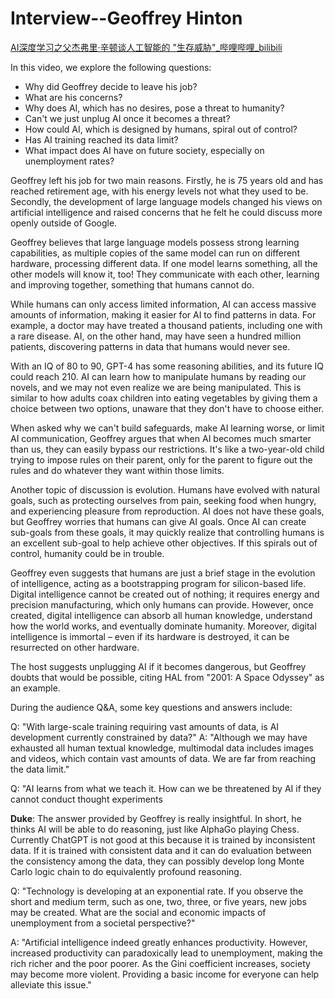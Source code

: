 # Interview--Geoffrey Hinton

[AI深度学习之父杰弗里·辛顿谈人工智能的 "生存威胁"_哔哩哔哩_bilibili](https://www.bilibili.com/video/BV1AM41137LB/?spm_id_from=333.999.top_right_bar_window_history.content.click&vd_source=57ac3ae5415445af2ffe1e61e1722d73)



In this video, we explore the following questions:

- Why did Geoffrey decide to leave his job?
- What are his concerns?
- Why does AI, which has no desires, pose a threat to humanity?
- Can't we just unplug AI once it becomes a threat?
- How could AI, which is designed by humans, spiral out of control?
- Has AI training reached its data limit?
- What impact does AI have on future society, especially on unemployment rates?

Geoffrey left his job for two main reasons. Firstly, he is 75 years old and has reached retirement age, with his energy levels not what they used to be. Secondly, the development of large language models changed his views on artificial intelligence and raised concerns that he felt he could discuss more openly outside of Google.

Geoffrey believes that large language models possess strong learning capabilities, as multiple copies of the same model can run on different hardware, processing different data. If one model learns something, all the other models will know it, too! They communicate with each other, learning and improving together, something that humans cannot do.

While humans can only access limited information, AI can access massive amounts of information, making it easier for AI to find patterns in data. For example, a doctor may have treated a thousand patients, including one with a rare disease. AI, on the other hand, may have seen a hundred million patients, discovering patterns in data that humans would never see.

With an IQ of 80 to 90, GPT-4 has some reasoning abilities, and its future IQ could reach 210. AI can learn how to manipulate humans by reading our novels, and we may not even realize we are being manipulated. This is similar to how adults coax children into eating vegetables by giving them a choice between two options, unaware that they don't have to choose either.

When asked why we can't build safeguards, make AI learning worse, or limit AI communication, Geoffrey argues that when AI becomes much smarter than us, they can easily bypass our restrictions. It's like a two-year-old child trying to impose rules on their parent, only for the parent to figure out the rules and do whatever they want within those limits.

Another topic of discussion is evolution. Humans have evolved with natural goals, such as protecting ourselves from pain, seeking food when hungry, and experiencing pleasure from reproduction. AI does not have these goals, but Geoffrey worries that humans can give AI goals. Once AI can create sub-goals from these goals, it may quickly realize that controlling humans is an excellent sub-goal to help achieve other objectives. If this spirals out of control, humanity could be in trouble.

Geoffrey even suggests that humans are just a brief stage in the evolution of intelligence, acting as a bootstrapping program for silicon-based life. Digital intelligence cannot be created out of nothing; it requires energy and precision manufacturing, which only humans can provide. However, once created, digital intelligence can absorb all human knowledge, understand how the world works, and eventually dominate humanity. Moreover, digital intelligence is immortal – even if its hardware is destroyed, it can be resurrected on other hardware.

The host suggests unplugging AI if it becomes dangerous, but Geoffrey doubts that would be possible, citing HAL from "2001: A Space Odyssey" as an example.

During the audience Q&A, some key questions and answers include:

Q: "With large-scale training requiring vast amounts of data, is AI development currently constrained by data?"
A: "Although we may have exhausted all human textual knowledge, multimodal data includes images and videos, which contain vast amounts of data. We are far from reaching the data limit."

Q: "AI learns from what we teach it. How can we be threatened by AI if they cannot conduct thought experiments

**Duke**: The answer provided by Geoffrey is really insightful. In short, he thinks AI will be able to do reasoning, just like AlphaGo playing Chess. Currently ChatGPT is not good at this because it is trained by inconsistent data. If it is trained with consistent data and it can do evaluation between the consistency among the data, they can possibly develop long Monte Carlo logic chain to do equivalently profound reasoning.



Q: "Technology is developing at an exponential rate. If you observe the short and medium term, such as one, two, three, or five years, new jobs may be created. What are the social and economic impacts of unemployment from a societal perspective?"

A: "Artificial intelligence indeed greatly enhances productivity. However, increased productivity can paradoxically lead to unemployment, making the rich richer and the poor poorer. As the Gini coefficient increases, society may become more violent. Providing a basic income for everyone can help alleviate this issue."

